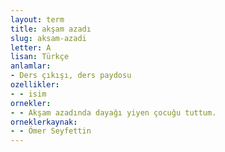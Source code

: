 ```yaml
---
layout: term
title: akşam azadı
slug: aksam-azadi
letter: A
lisan: Türkçe
anlamlar:
- Ders çıkışı, ders paydosu
ozellikler:
- - isim
ornekler:
- - Akşam azadında dayağı yiyen çocuğu tuttum.
orneklerkaynak:
- - Ömer Seyfettin
---
```

